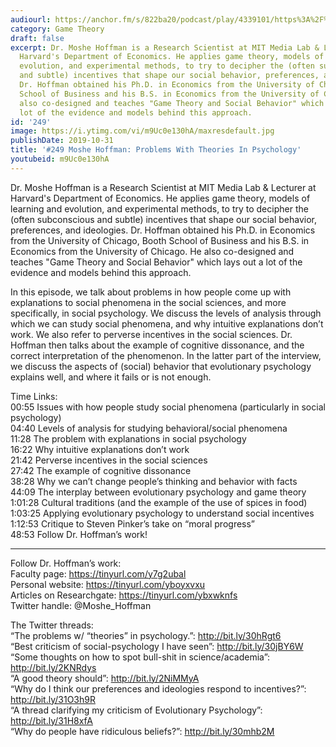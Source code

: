 ```yaml
---
audiourl: https://anchor.fm/s/822ba20/podcast/play/4339101/https%3A%2F%2Fd3ctxlq1ktw2nl.cloudfront.net%2Fproduction%2F2019-7-23%2F21595481-44100-2-f3b8e5f41e311.m4a
category: Game Theory
draft: false
excerpt: Dr. Moshe Hoffman is a Research Scientist at MIT Media Lab & Lecturer at
  Harvard's Department of Economics. He applies game theory, models of learning and
  evolution, and experimental methods, to try to decipher the (often subconscious
  and subtle) incentives that shape our social behavior, preferences, and ideologies.
  Dr. Hoffman obtained his Ph.D. in Economics from the University of Chicago, Booth
  School of Business and his B.S. in Economics from the University of Chicago. He
  also co-designed and teaches "Game Theory and Social Behavior" which lays out a
  lot of the evidence and models behind this approach.
id: '249'
image: https://i.ytimg.com/vi/m9Uc0e130hA/maxresdefault.jpg
publishDate: 2019-10-31
title: '#249 Moshe Hoffman: Problems With Theories In Psychology'
youtubeid: m9Uc0e130hA
---
```

<div class="timelinks">

Dr. Moshe Hoffman is a Research Scientist at MIT Media Lab & Lecturer at Harvard's Department of Economics. He applies game theory, models of learning and evolution, and experimental methods, to try to decipher the (often subconscious and subtle) incentives that shape our social behavior, preferences, and ideologies. Dr. Hoffman obtained his Ph.D. in Economics from the University of Chicago, Booth School of Business and his B.S. in Economics from the University of Chicago. He also co-designed and teaches "Game Theory and Social Behavior" which lays out a lot of the evidence and models behind this approach.

In this episode, we talk about problems in how people come up with explanations to social phenomena in the social sciences, and more specifically, in social psychology. We discuss the levels of analysis through which we can study social phenomena, and why intuitive explanations don’t work. We also refer to perverse incentives in the social sciences. Dr. Hoffman then talks about the example of cognitive dissonance, and the correct interpretation of the phenomenon. In the latter part of the interview, we discuss the aspects of (social) behavior that evolutionary psychology explains well, and where it fails or is not enough.

Time Links:  
<time>00:55</time> Issues with how people study social phenomena (particularly in social psychology)  
<time>04:40</time> Levels of analysis for studying behavioral/social phenomena  
<time>11:28</time> The problem with explanations in social psychology  
<time>16:22</time> Why intuitive explanations don’t work  
<time>21:42</time> Perverse incentives in the social sciences  
<time>27:42</time> The example of cognitive dissonance  
<time>38:28</time> Why we can’t change people’s thinking and behavior with facts  
<time>44:09</time> The interplay between evolutionary psychology and game theory  
<time>1:01:28</time> Cultural traditions (and the example of the use of spices in food)  
<time>1:03:25</time> Applying evolutionary psychology to understand social incentives  
<time>1:12:53</time> Critique to Steven Pinker’s take on “moral progress”  
<time>48:53</time> Follow Dr. Hoffman’s work!

---

Follow Dr. Hoffman’s work:  
Faculty page: https://tinyurl.com/y7g2ubal  
Personal website: https://tinyurl.com/yboyxvxu  
Articles on Researchgate: https://tinyurl.com/ybxwknfs  
Twitter handle: @Moshe_Hoffman

The Twitter threads:  
“The problems w/ “theories” in psychology.”: http://bit.ly/30hRgt6  
“Best criticism of social-psychology I have seen”: http://bit.ly/30jBY6W  
“Some thoughts on how to spot bull-shit in science/academia”: http://bit.ly/2KNRdys  
“A good theory should”: http://bit.ly/2NiMMyA  
“Why do I think our preferences and ideologies respond to incentives?”: http://bit.ly/31O3h9R  
“A thread clarifying my criticism of Evolutionary Psychology”: http://bit.ly/31H8xfA  
“Why do people have ridiculous beliefs?”: http://bit.ly/30mhb2M
</div>

